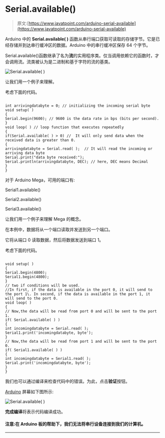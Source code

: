 # Serial.available()

> 原文:[https://www.javatpoint.com/arduino-serial-available](https://www.javatpoint.com/arduino-serial-available)

Arduino 中的 **Serial.available( )** 函数从串行端口获取可读取的存储字节。它是已经存储并到达串行缓冲区的数据。Arduino 中的串行缓冲区保存 64 个字节。

Serial.available()函数继承了名为**流**的实用程序类。仅当调用依赖它的函数时，才会调用流。流类被认为是二进制和基于字符的流的基类。

![Serial.available( )](../Images/f63e55490036f551103572148475c552.png)

让我们用一个例子来理解。

考虑下面的代码。

```

int arrivingdatabyte = 0; // initializing the incoming serial byte
void setup( )
{
Serial.begin(9600); // 9600 is the data rate in bps (bits per second).
}
void loop( ) // loop function that executes repeatedly
{
if(Serial.available( ) > 0) //  It will only send data when the received data is greater than 0.
{
arrivingdatabyte = Serial.read( );  // It will read the incoming or arriving data byte
Serial.print("data byte received:");
Serial.println(arrivingdatabyte, DEC); // here, DEC means Decimal
}
}

```

对于 Arduino Mega，可用的端口有:

Serial1.available()

Serial2.available()

Serial3.available()

让我们用一个例子来理解 Mega 的概念。

在本例中，数据将从一个端口读取并发送到另一个端口。

它将从端口 0 读取数据，然后将数据发送到端口 1。

考虑下面的代码。

```

void setup( )
{
Serial.begin(4800);
Serial1.begin(4800);
}
// two if conditions will be used.
//In first, if the data is available in the port 0, it will send to the port 1\. In second, if the data is available in the port 1, it will send to the port 0.
void loop( )
{
// Now,the data will be read from port 0 and will be sent to the port 1.
if( Serial.available( ) )
{
int incomingdatabyte = Serial.read( );
Serial1.print('incomingdatabyte, byte');
}
// Now,the data will be read from port 1 and will be sent to the port 0.
if( Serial1.available( ) )
{
int incomingdatabyte = Serial1.read( );
Serial.print('incomingdatabyte, byte');
}
}

```

我们也可以通过编译来检查代码中的错误。为此，点击**验证**按钮。

[Arduino](https://www.javatpoint.com/arduino) 屏幕如下图所示:

![Serial.available( )](../Images/03b13905ab0431bad06d0d2368bc71f0.png)

**完成编译**将表示代码编译成功。

#### 注意:在 Arduino 板的帮助下，我们无法将串行设备连接到我们的计算机。

* * *